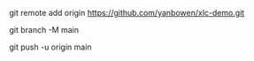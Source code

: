 git remote add origin https://github.com/yanbowen/xlc-demo.git

git branch -M main

git push -u origin main

